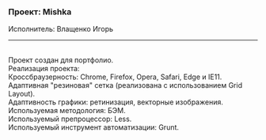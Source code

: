 ### Проект: Mishka<br>
Исполнитель: Влащенко Игорь<br><hr>
<br>
Проект создан для портфолио.<br>
Реализация проекта:<br>
Кроссбраузерность: Chrome, Firefox, Opera, Safari, Edge и IE11.<br>
Адаптивная "резиновая" сетка (реализована с использованием Grid Layout).<br>
Адаптивность графики: ретинизация, векторные изображения.<br>
Используемая методология: БЭМ.<br>
Используемый препроцессор: Less.<br>
Используемый инструмент автоматизации: Grunt.

